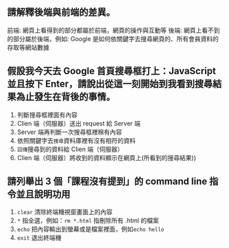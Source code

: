 ## 請解釋後端與前端的差異。
前端: 網頁上看得到的部分都屬於前端，網頁的操作與互動等
後端: 網頁上看不到的部分屬於後端，例如: Google 是如何依關鍵字去搜尋網頁的、所有會員資料的存取等網站數據

## 假設我今天去 Google 首頁搜尋框打上：JavaScript 並且按下 Enter，請說出從這一刻開始到我看到搜尋結果為止發生在背後的事情。
1. 判斷搜尋框裡面有內容
2. Clien 端（伺服器）送出 request 給 Server 端
3. Server 端再判斷一次搜尋框裡棉有內容
4. 依照關鍵字去`搜尋`資料庫裡有沒有相符的資料
5. `回傳`搜尋到的資料給 Clien 端（伺服器）
6. Clien 端（伺服器）將收到的資料顯示在網頁上(所看到的搜尋結果))


## 請列舉出 3 個「課程沒有提到」的 command line 指令並且說明功用
1. `clear` 清除終端機視窗畫面上的內容
2. `*` 指全選，例如：`rm *.html` 指刪除所有 .html 的檔案
3. `echo` 把內容輸出到螢幕或是檔案裡面，例如`echo hello`
4. `exit` 退出終端機